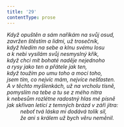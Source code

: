 ```yaml
---
title: '29'
contentType: prose
---
```


<section>

_Když opuštěn a sám naříkám na svůj osud,  
zavržen štěstím a lidmi, už trosečník,  
když hledím na sebe a klnu svému losu  
a k nebi vysílám svůj nesmyslný křik,  
když chci mít bohaté naděje nejednoho  
a rysy jako ten a přátele jak ten,  
když toužím po umu toho a moci toho,  
jsem tím, co nejvíc mám, nejvíce nešťasten.  
A v těchto myšlenkách, už na vrcholu tísně,  
pomyslím na tebe a tu se z mého nitra  
k nebesům rozlétne radostný hlas mé písně  
jak skřivan letící z temných brázd v záři jitra:  
         neboť tvá láska mi dodává tolik sil,  
         že ani s králem už bych věru neměnil._

</section>
